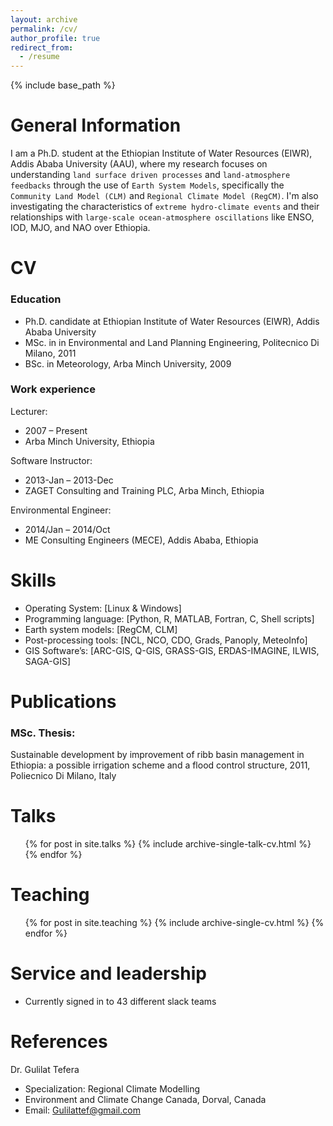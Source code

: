 ```yaml
---
layout: archive
permalink: /cv/
author_profile: true
redirect_from:
  - /resume
---
```

{% include base_path %}

General Information 
======

I am a Ph.D. student at the Ethiopian Institute of Water Resources (EIWR), Addis Ababa University (AAU), where my research focuses on understanding `land surface driven processes` and `land-atmosphere feedbacks` through the use of `Earth System Models`, specifically the `Community Land Model (CLM)` and `Regional Climate Model (RegCM)`. I'm also investigating the characteristics of `extreme hydro-climate events`  and their relationships with `large-scale ocean-atmosphere oscillations` like ENSO, IOD, MJO, and NAO over Ethiopia.

CV 
======

### Education

* Ph.D. candidate at Ethiopian Institute of Water Resources (EIWR), Addis Ababa University
* MSc. in in Environmental and Land Planning Engineering, Politecnico Di Milano, 2011
* BSc. in Meteorology, Arba Minch University, 2009

### Work experience

Lecturer: 
* 2007 – Present
* Arba Minch University, Ethiopia

Software Instructor: 
* 2013-Jan – 2013-Dec
* ZAGET Consulting and Training PLC, Arba Minch, Ethiopia

Environmental Engineer: 
* 2014/Jan – 2014/Oct
* ME Consulting Engineers (MECE), Addis Ababa, Ethiopia

Skills
======
* Operating System: [Linux & Windows]
* Programming language: [Python, R, MATLAB, Fortran, C, Shell scripts]
* Earth system models: [RegCM, CLM]
* Post-processing tools: [NCL, NCO, CDO, Grads, Panoply, MeteoInfo]
* GIS Software’s: [ARC-GIS, Q-GIS, GRASS-GIS, ERDAS-IMAGINE, ILWIS, SAGA-GIS]

Publications
======
### MSc. Thesis:
Sustainable development by improvement of ribb basin management in Ethiopia: a possible irrigation scheme and a flood control structure, 2011, Poliecnico Di Milano, Italy  

Talks
======
  <ul>{% for post in site.talks %}
    {% include archive-single-talk-cv.html %}
  {% endfor %}</ul>
  
Teaching
======
  <ul>{% for post in site.teaching %}
    {% include archive-single-cv.html %}
  {% endfor %}</ul>
  
Service and leadership
======
* Currently signed in to 43 different slack teams

References
======
Dr. Gulilat Tefera
* Specialization: Regional Climate Modelling
* Environment and Climate Change Canada, Dorval, Canada
* Email: Gulilattef@gmail.com


